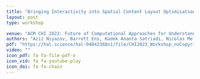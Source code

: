 ```yaml
---
title: "Bringing Interactivity into Spatial Content Layout Optimisation"
layout: post
type: workshop

venue: "ACM CHI 2023: Future of Computational Approaches for Understanding & Adapting User Interfaces"
authors: "Aziz Niyazov, Barrett Ens, Kadek Ananta Satriadi, Nicolas Mellado, Loic Barthe, Tim Dwyer, Marcos Serrano"
pdf: "https://hal.science/hal-04042388v1/file/CHI2023_Workshop_noCopyright.pdf"
video: ""
icon_pdf: fa fa-file-pdf-o
icon_vid: fa fa-youtube-play
icon_doi: fa fa-chain
---
```


